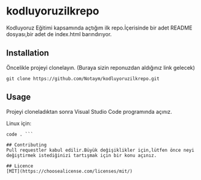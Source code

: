 # kodluyoruzilkrepo
Kodluyoruz Eğitimi kapsamında açtığım ilk repo.İçerisinde bir adet README dosyası,bir adet de index.html barındırıyor.

## Installation
Öncelikle projeyi clonelayın. (Buraya sizin reponuzdan aldığınız link gelecek)

 ` git clone https://github.com/Notaym/kodluyoruzilkrepo.git `

## Usage
Projeyi cloneladıktan sonra Visual Studio Code programında açınız.

Linux için:

 ``` cd kodluyoruzilkrepo
 code . ```

## Contributing
Pull requestler kabul edilir.Büyük değişiklikler için,lütfen önce neyi değiştirmek istediğinizi tartışmak için bir konu açınız.

## Licence 
[MİT](https://choosealicense.com/licenses/mit/)

